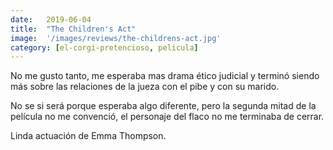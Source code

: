```yaml
---
date:   2019-06-04
title:  "The Children's Act"
image:  '/images/reviews/the-childrens-act.jpg'
category: [el-corgi-pretencioso, pelicula]
---
```

No me gusto tanto, me esperaba mas drama ético judicial y terminó siendo más sobre las relaciones de la jueza con el pibe y con su marido.

No se si será porque esperaba algo diferente, pero la segunda mitad de la película no me convenció, el personaje del flaco no me terminaba de cerrar.

Linda actuación de Emma Thompson.
